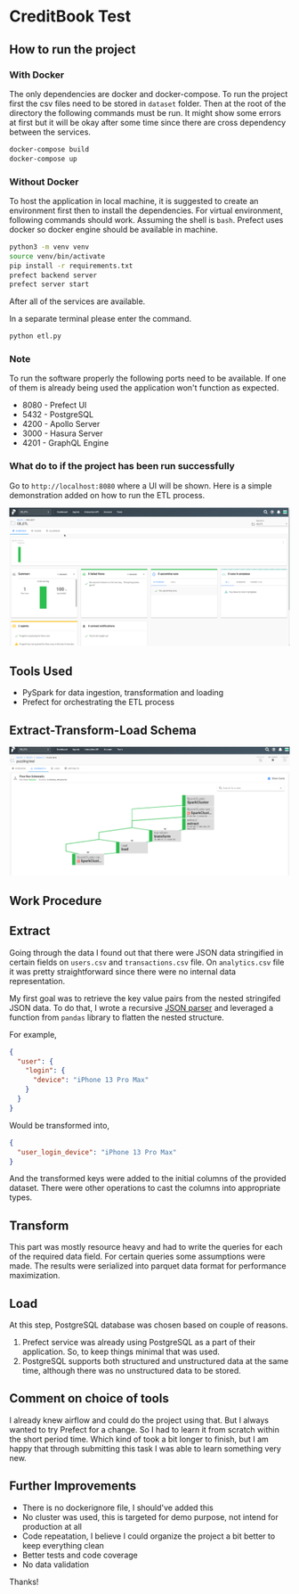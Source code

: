 # CreditBook Test

## How to run the project

### With Docker

The only dependencies are docker and docker-compose. To run the project first the csv files need to be stored in `dataset` folder. Then at the root of the directory the following commands must be run. It might show some errors at first but it will be okay after some time since there are cross dependency between the services.

```sh
docker-compose build
docker-compose up
```

### Without Docker

To host the application in local machine, it is suggested to create an environment first then to install the dependencies. For virtual environment, following commands should work. Assuming the shell is `bash`. Prefect uses docker so docker engine should be available in machine.

```sh
python3 -m venv venv
source venv/bin/activate
pip install -r requirements.txt
prefect backend server
prefect server start
```

After all of the services are available.

In a separate terminal please enter the command.

```sh
python etl.py
```

### Note

To run the software properly the following ports need to be available. If one of them is already being used the application won't function as expected.

- 8080 - Prefect UI
- 5432 - PostgreSQL
- 4200 - Apollo Server
- 3000 - Hasura Server
- 4201 - GraphQL Engine

### What do to if the project has been run successfully

Go to `http://localhost:8080` where a UI will be shown. Here is a simple demonstration added on how to run the ETL process.

![img](./assets/how_to.gif)

## Tools Used

- PySpark for data ingestion, transformation and loading
- Prefect for orchestrating the ETL process

## Extract-Transform-Load Schema

![img](./assets/schema.png)

## Work Procedure

## Extract

Going through the data I found out that there were JSON data stringified in certain fields on `users.csv` and `transactions.csv` file. On `analytics.csv` file it was pretty straightforward since there were no internal data representation.

My first goal was to retrieve the key value pairs from the nested stringifed JSON data. To do that, I wrote a recursive [JSON parser](./utils/data_tools.py) and leveraged a function from `pandas` library to flatten the nested structure.

For example,

```json
{
  "user": {
    "login": {
      "device": "iPhone 13 Pro Max"
    }
  }
}
```

Would be transformed into,

```json
{
  "user_login_device": "iPhone 13 Pro Max"
}
```

And the transformed keys were added to the initial columns of the provided dataset. There were other operations to cast the columns into appropriate types.

## Transform

This part was mostly resource heavy and had to write the queries for each of the required data field. For certain queries some assumptions were made. The results were serialized into parquet data format for performance maximization.

## Load

At this step, PostgreSQL database was chosen based on couple of reasons.

1. Prefect service was already using PostgreSQL as a part of their application. So, to keep things minimal that was used.
2. PostgreSQL supports both structured and unstructured data at the same time, although there was no unstructured data to be stored.

## Comment on choice of tools

I already knew airflow and could do the project using that. But I always wanted to try Prefect for a change. So I had to learn it from scratch within the short period time. Which kind of took a bit longer to finish, but I am happy that through submitting this task I was able to learn something very new.

## Further Improvements

- There is no dockerignore file, I should've added this
- No cluster was used, this is targeted for demo purpose, not intend for production at all
- Code repeatation, I believe I could organize the project a bit better to keep everything clean
- Better tests and code coverage
- No data validation

Thanks!
